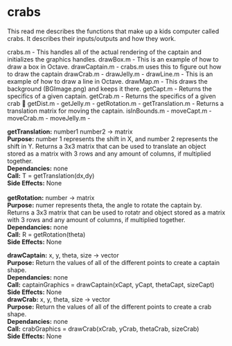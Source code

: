 # crabs
 This read me describes the functions that make up a kids computer called crabs. It describes their inputs/outputs and how they work.

crabs.m - This handles all of the actual rendering of the captain and initializes the graphics handles.
drawBox.m - This is an example of how to draw a box in Octave.
drawCaptain.m - crabs.m uses this to figure out how to draw the captain
drawCrab.m - 
drawJelly.m - 
drawLine.m - This is an example of how to draw a line in Octave.
drawMap.m - This draws the background (BGImage.png) and keeps it there.
getCapt.m - Returns the specifics of a given captain.
getCrab.m - Returns the specifics of a given crab 🦀
getDist.m -
getJelly.m -
getRotation.m -
getTranslation.m - Returns a translation matrix for moving the captain.
isInBounds.m -
moveCapt.m -
moveCrab.m -
moveJelly.m -


<b>getTranslation:</b> number1 number2 -> matrix 
<br><b>Purpose:</b> number 1 represents the shift in X, and number 2 represents the shift in Y. Returns a 3x3 matrix that can be used to translate an object stored as a matrix with 3 rows and any amount of columns, if multiplied together.
<br><b>Dependancies:</b> none
<br><b>Call:</b> T = getTranslation(dx,dy) 
<br><b>Side Effects:</b> None 
<br>
<br><b>getRotation:</b> number -> matrix
<br><b>Purpose:</b> numer represents theta, the angle to rotate the captain by. Returns a 3x3 matrix that can be used to rotatr and object stored as a matrix with 3 rows and any amount of columns, if multiplied together.
<br><b>Dependancies:</b> none
<br><b>Call:</b> R = getRotation(theta)
<br><b>Side Effects:</b> None 

<b>drawCaptain:</b> x, y, theta, size -> vector
<br><b>Purpose:</b> Return the values of all of the different points to create a captain shape.
<br><b>Dependancies:</b> none
<br><b>Call:</b> captainGraphics = drawCaptain(xCapt, yCapt, thetaCapt, sizeCapt)
<br><b>Side Effects:</b> None 
<br>
<b>drawCrab:</b> x, y, theta, size -> vector
<br><b>Purpose:</b> Return the values of all of the different points to create a crab shape.
<br><b>Dependancies:</b> none
<br><b>Call:</b> crabGraphics = drawCrab(xCrab, yCrab, thetaCrab, sizeCrab)
<br><b>Side Effects:</b> None 
<br>
